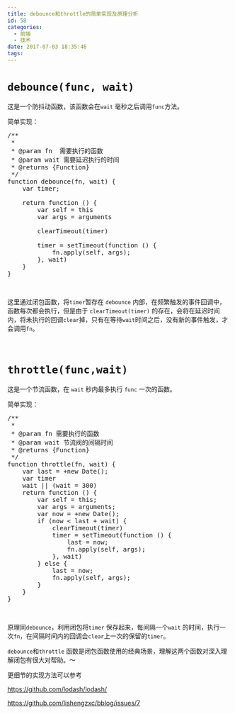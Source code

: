 ```yaml
---
title: debounce和throttle的简单实现及原理分析
id: 58
categories:
  - 前端
  - 技术
date: 2017-07-03 18:35:46
tags:
---
```


# `debounce(func, wait)`

这是一个防抖动函数，该函数会在`wait` 毫秒之后调用`func`方法。

简单实现：

<pre class="EnlighterJSRAW" data-enlighter-language="js" data-enlighter-theme="godzilla">/**
 *
 * @param fn  需要执行的函数
 * @param wait 需要延迟执行的时间
 * @returns {Function}
 */
function debounce(fn, wait) {
    var timer;

    return function () {
        var self = this
        var args = arguments

        clearTimeout(timer)

        timer = setTimeout(function () {
            fn.apply(self, args);
        }, wait)
    }
}</pre>

&nbsp;

这里通过闭包函数，将`timer`暂存在 `debounce` 内部，在频繁触发的事件回调中，函数每次都会执行，但是由于 `clearTimeout(timer)` 的存在，会将在延迟时间内，将未执行的回调`clear`掉，只有在等待`wait`时间之后，没有新的事件触发，才会调用`fn`。

&nbsp;

# `throttle(func,wait)`

这是一个节流函数，在 `wait` 秒内最多执行 `func` 一次的函数。

简单实现：

<pre class="EnlighterJSRAW" data-enlighter-language="js" data-enlighter-theme="godzilla">/**
 *
 * @param fn 需要执行的函数
 * @param wait 节流阀的间隔时间
 * @returns {Function}
 */
function throttle(fn, wait) {
    var last = +new Date();
    var timer
    wait || (wait = 300)
    return function () {
        var self = this;
        var args = arguments;
        var now = +new Date();
        if (now &lt; last + wait) {
            clearTimeout(timer)
            timer = setTimeout(function () {
                last = now;
                fn.apply(self, args);
            }, wait)
        } else {
            last = now;
            fn.apply(self, args);
        }
    }
}</pre>

&nbsp;

原理同`debounce`，利用闭包将`timer` 保存起来，每间隔一个`wait` 的时间，执行一次`fn`，在间隔时间内的回调会`clear`上一次的保留的`timer`。

`debounce`和`throttle` 函数是闭包函数使用的经典场景，理解这两个函数对深入理解闭包有很大对帮助。～

更细节的实现方法可以参考

https://github.com/lodash/lodash/

https://github.com/lishengzxc/bblog/issues/7